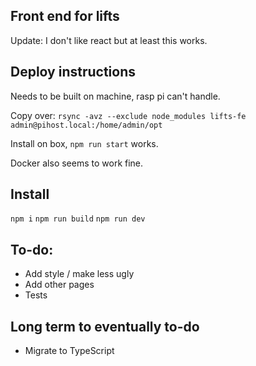 ## Front end for lifts

Update: I don't like react but at least this works.


## Deploy instructions

Needs to be built on machine, rasp pi can't handle.

Copy over: `rsync -avz --exclude node_modules lifts-fe admin@pihost.local:/home/admin/opt`

Install on box, `npm run start` works. 

Docker also seems to work fine. 


## Install

`npm i`
`npm run build`
`npm run dev`

## To-do: 

* Add style / make less ugly
* Add other pages 
* Tests 

## Long term to eventually to-do
* Migrate to TypeScript 
